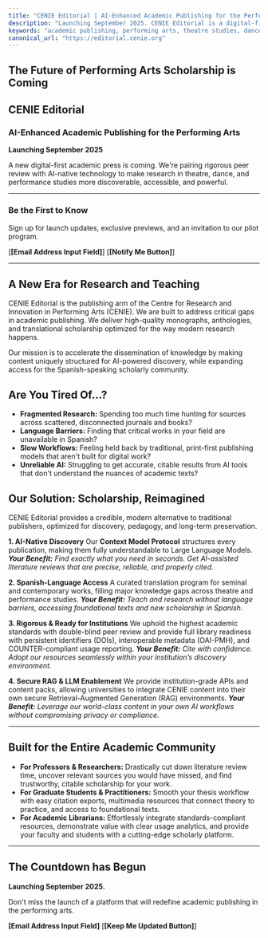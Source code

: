 ```yaml
---
title: "CENIE Editorial | AI-Enhanced Academic Publishing for the Performing Arts | Coming Soon"
description: "Launching September 2025. CENIE Editorial is a digital-first academic press for theatre and performance studies, offering AI-native publications, Spanish translations, and rigorous peer review to accelerate research and teaching."
keywords: "academic publishing, performing arts, theatre studies, dance studies, performance studies, AI in research, scholarly publishing, Spanish translation, digital humanities, peer review, open access, RAG, large language models"
canonical_url: "https://editorial.cenie.org"
---
```


## The Future of Performing Arts Scholarship is Coming

## **CENIE Editorial**

### AI-Enhanced Academic Publishing for the Performing Arts

**Launching September 2025**

A new digital-first academic press is coming. We're pairing rigorous peer review with AI-native technology to make research in theatre, dance, and performance studies more discoverable, accessible, and powerful.

---

### Be the First to Know

Sign up for launch updates, exclusive previews, and an invitation to our pilot program.

[**[Email Address Input Field]**] [**[Notify Me Button]**]

---

## A New Era for Research and Teaching

CENIE Editorial is the publishing arm of the Centre for Research and Innovation in Performing Arts (CENIE). We are built to address critical gaps in academic publishing. We deliver high-quality monographs, anthologies, and translational scholarship optimized for the way modern research happens.

Our mission is to accelerate the dissemination of knowledge by making content uniquely structured for AI-powered discovery, while expanding access for the Spanish-speaking scholarly community.

## Are You Tired Of...?

* **Fragmented Research:** Spending too much time hunting for sources across scattered, disconnected journals and books?
* **Language Barriers:** Finding that critical works in your field are unavailable in Spanish?
* **Slow Workflows:** Feeling held back by traditional, print-first publishing models that aren't built for digital work?
* **Unreliable AI:** Struggling to get accurate, citable results from AI tools that don't understand the nuances of academic texts?

## Our Solution: Scholarship, Reimagined

CENIE Editorial provides a credible, modern alternative to traditional publishers, optimized for discovery, pedagogy, and long-term preservation.

**1. AI-Native Discovery**
Our **Context Model Protocol** structures every publication, making them fully understandable to Large Language Models.
***Your Benefit:*** *Find exactly what you need in seconds. Get AI-assisted literature reviews that are precise, reliable, and properly cited.*

**2. Spanish-Language Access**
A curated translation program for seminal and contemporary works, filling major knowledge gaps across theatre and performance studies.
***Your Benefit:*** *Teach and research without language barriers, accessing foundational texts and new scholarship in Spanish.*

**3. Rigorous & Ready for Institutions**
We uphold the highest academic standards with double-blind peer review and provide full library readiness with persistent identifiers (DOIs), interoperable metadata (OAI-PMH), and COUNTER-compliant usage reporting.
***Your Benefit:*** *Cite with confidence. Adopt our resources seamlessly within your institution’s discovery environment.*

**4. Secure RAG & LLM Enablement**
We provide institution-grade APIs and content packs, allowing universities to integrate CENIE content into their own secure Retrieval-Augmented Generation (RAG) environments.
***Your Benefit:*** *Leverage our world-class content in your own AI workflows without compromising privacy or compliance.*

---

## Built for the Entire Academic Community

* **For Professors & Researchers:** Drastically cut down literature review time, uncover relevant sources you would have missed, and find trustworthy, citable scholarship for your work.
* **For Graduate Students & Practitioners:** Smooth your thesis workflow with easy citation exports, multimedia resources that connect theory to practice, and access to foundational texts.
* **For Academic Librarians:** Effortlessly integrate standards-compliant resources, demonstrate value with clear usage analytics, and provide your faculty and students with a cutting-edge scholarly platform.

---

## The Countdown has Begun

**Launching September 2025.**

Don't miss the launch of a platform that will redefine academic publishing in the performing arts.

**[Email Address Input Field]** [**[Keep Me Updated Button]**]
